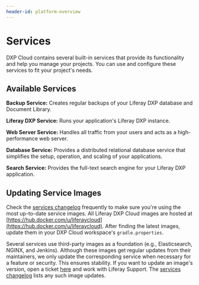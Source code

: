 ```yaml
---
header-id: platform-overview
---
```


# Services

DXP Cloud contains several built-in services that provide its functionality and 
help you manage your projects. You can use and configure these services to fit 
your project's needs. 

## Available Services

**Backup Service:** Creates regular backups of your Liferay DXP database and 
Document Library. 

**Liferay DXP Service:** Runs your application's Liferay DXP instance. 

**Web Server Service:** Handles all traffic from your users and acts as a 
high-performance web server. 

**Database Service:** Provides a distributed relational database service that 
simplifies the setup, operation, and scaling of your applications. 

**Search Service:** Provides the full-text search engine for your Liferay DXP 
application. 

## Updating Service Images

Check the 
[services changelog](https://help.liferay.com/hc/en-us/categories/360001192512-Liferay-DXP-Cloud-Announcements) 
frequently to make sure you're using the most up-to-date service images. All 
Liferay DXP Cloud images are hosted at 
[https://hub.docker.com/u/liferaycloud](https://hub.docker.com/u/liferaycloud). 
After finding the latest images, update them in your DXP Cloud workspace's 
`gradle.properties`. 

Several services use third-party images as a foundation (e.g., Elasticsearch, 
NGINX, and Jenkins). Although these images get regular updates from their 
maintainers, we only update the corresponding service when necessary for a 
feature or security. This ensures stability. If you want to update an image's 
version, open a ticket 
[here](https://liferay-support.zendesk.com) 
and work with Liferay Support. The 
[services changelog](https://help.liferay.com/hc/en-us/categories/360001192512-Liferay-DXP-Cloud-Announcements) 
lists any such image updates. 
